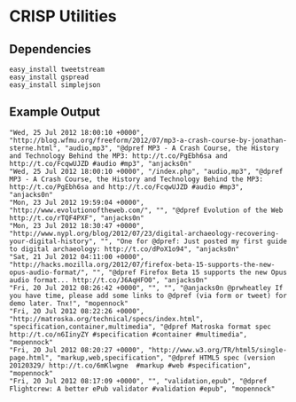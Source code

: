 CRISP Utilities
===============

Dependencies
------------

    easy_install tweetstream
    easy_install gspread
    easy_install simplejson

Example Output
--------------

    "Wed, 25 Jul 2012 18:00:10 +0000", "http://blog.wfmu.org/freeform/2012/07/mp3-a-crash-course-by-jonathan-sterne.html", "audio,mp3", "@dpref MP3 - A Crash Course, the History and Technology Behind the MP3: http://t.co/PgEbh6sa and http://t.co/FcqwUJZD #audio #mp3", "anjacks0n"
    "Wed, 25 Jul 2012 18:00:10 +0000", "/index.php", "audio,mp3", "@dpref MP3 - A Crash Course, the History and Technology Behind the MP3: http://t.co/PgEbh6sa and http://t.co/FcqwUJZD #audio #mp3", "anjacks0n"
    "Mon, 23 Jul 2012 19:59:04 +0000", "http://www.evolutionoftheweb.com/", "", "@dpref Evolution of the Web http://t.co/rTQF4PXF", "anjacks0n"
    "Mon, 23 Jul 2012 18:30:47 +0000", "http://www.nypl.org/blog/2012/07/23/digital-archaeology-recovering-your-digital-history", "", "One for @dpref: Just posted my first guide to digital archaeology: http://t.co/dPoX1o94", "anjacks0n"
    "Sat, 21 Jul 2012 04:11:00 +0000", "http://hacks.mozilla.org/2012/07/firefox-beta-15-supports-the-new-opus-audio-format/", "", "@dpref Firefox Beta 15 supports the new Opus audio format... http://t.co/J6AqHFO0", "anjacks0n"
    "Fri, 20 Jul 2012 08:26:42 +0000", "", "", "@anjacks0n @prwheatley If you have time, please add some links to @dpref (via form or tweet) for demo later. Tnx!", "mopennock"
    "Fri, 20 Jul 2012 08:22:26 +0000", "http://matroska.org/technical/specs/index.html", "specification,container,multimedia", "@dpref Matroska format spec http://t.co/n6IinyZY #specification #container #multimedia", "mopennock"
    "Fri, 20 Jul 2012 08:20:27 +0000", "http://www.w3.org/TR/html5/single-page.html", "markup,web,specification", "@dpref HTML5 spec (version 20120329/ http://t.co/6mKlwgne  #markup #web #specification", "mopennock"
    "Fri, 20 Jul 2012 08:17:09 +0000", "", "validation,epub", "@dpref Flightcrew: A better ePub validator #validation #epub", "mopennock"

